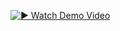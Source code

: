 [![▶️ Watch Demo Video](https://img.icons8.com/fluency/48/play-button-circled.png)](https://drive.google.com/file/d/1hIcajEpYPWeBdbViFUP42gbz9Q8H7sos/view?usp=sharing)


